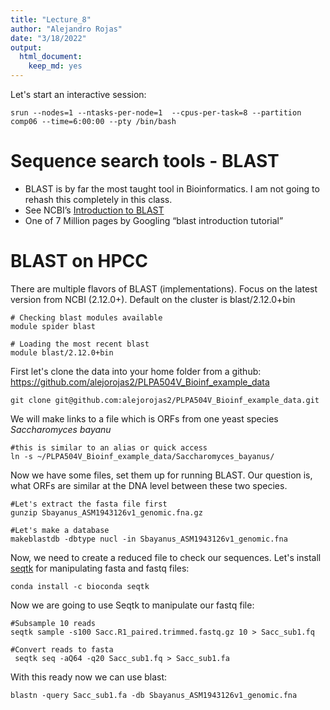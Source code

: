 ```yaml
---
title: "Lecture_8"
author: "Alejandro Rojas"
date: "3/18/2022"
output: 
  html_document: 
    keep_md: yes
---
```


Let's start an interactive session:

```
srun --nodes=1 --ntasks-per-node=1  --cpus-per-task=8 --partition comp06 --time=6:00:00 --pty /bin/bash
```

# Sequence search tools - BLAST
* BLAST is by far the most taught tool in Bioinformatics. I am not going to rehash this completely in this class.
* See NCBI’s [Introduction to BLAST](https://www.ncbi.nlm.nih.gov/books/NBK1762/)
* One of 7 Million pages by Googling “blast introduction tutorial”

# BLAST on HPCC
There are multiple flavors of BLAST (implementations). Focus on the latest version from NCBI (2.12.0+). Default on the cluster is blast/2.12.0+bin

```
# Checking blast modules available
module spider blast

# Loading the most recent blast
module blast/2.12.0+bin
```

First let's clone the data into your home folder from a github: https://github.com/alejorojas2/PLPA504V_Bioinf_example_data

```
git clone git@github.com:alejorojas2/PLPA504V_Bioinf_example_data.git
```

We will make links to a file which is ORFs from one yeast species _Saccharomyces bayanu_

```
#this is similar to an alias or quick access
ln -s ~/PLPA504V_Bioinf_example_data/Saccharomyces_bayanus/
```

Now we have some files, set them up for running BLAST. Our question is, what
ORFs are similar at the DNA level between these two species.

```
#Let's extract the fasta file first
gunzip Sbayanus_ASM1943126v1_genomic.fna.gz

#Let's make a database
makeblastdb -dbtype nucl -in Sbayanus_ASM1943126v1_genomic.fna
```

Now, we need to create a reduced file to check our sequences.  Let's install [seqtk](https://docs.csc.fi/apps/seqtk/) for manipulating fasta and fastq files:

```
conda install -c bioconda seqtk

```

Now we are going to use Seqtk to manipulate our fastq file:

```
#Subsample 10 reads
seqtk sample -s100 Sacc.R1_paired.trimmed.fastq.gz 10 > Sacc_sub1.fq

#Convert reads to fasta
 seqtk seq -aQ64 -q20 Sacc_sub1.fq > Sacc_sub1.fa
```

With this ready now we can use blast:

```
blastn -query Sacc_sub1.fa -db Sbayanus_ASM1943126v1_genomic.fna

```
